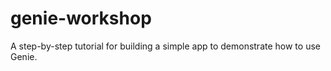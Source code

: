 genie-workshop
==============

A step-by-step tutorial for building a simple app to demonstrate how to use Genie.
